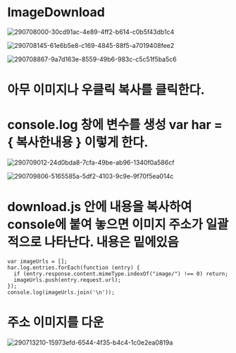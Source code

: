 # ImageDownload
![290708000-30cd91ac-4e89-4ff2-b614-c0b5f43db1c4](https://github.com/sinchangun/ImageDownload/assets/145514301/061bffa1-4f41-47a1-ad5d-bc7364872400)


![290708145-61e6b5e8-c169-4845-88f5-a7019408fee2](https://github.com/sinchangun/ImageDownload/assets/145514301/4264db8b-4e44-47bd-9e1d-dd4c95d6bdb6)


![290708867-9a7d163e-8559-49b6-983c-c5c51f5ba5c6](https://github.com/sinchangun/ImageDownload/assets/145514301/3929ed97-efa3-42f6-9bd0-1647a6023dd8)

# 아무 이미지나 우클릭 복사를 클릭한다.

# console.log 창에 변수를 생성 var har = { 복사한내용 } 이렇게 한다.

![290709012-24d0bda8-7cfa-49be-ab96-1340f0a586cf](https://github.com/sinchangun/ImageDownload/assets/145514301/5587fa74-527a-4825-a138-6f05a5df0f70)

![290709806-5165585a-5df2-4103-9c9e-9f70f5ea014c](https://github.com/sinchangun/ImageDownload/assets/145514301/7be29add-b92a-45b1-a2e4-e03a3accd109)

# download.js 안에 내용을 복사하여 console에 붙여 놓으면 이미지 주소가 일괄적으로 나타난다. 내용은 밑에있음

```
var imageUrls = [];
har.log.entries.forEach(function (entry) {
  if (entry.response.content.mimeType.indexOf("image/") !== 0) return;
  imageUrls.push(entry.request.url);
});
console.log(imageUrls.join('\n'));
```

# 주소 이미지를 다운

![290713210-15973efd-6544-4f35-b4c4-1c0e2ea0819a](https://github.com/sinchangun/ImageDownload/assets/145514301/09edebe8-d091-4a0c-8037-b72c6a2f8a2e)



